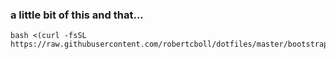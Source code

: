 ### a little bit of this and that...

```
bash <(curl -fsSL https://raw.githubusercontent.com/robertcboll/dotfiles/master/bootstrap.sh)
```
